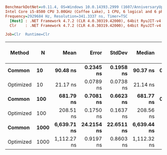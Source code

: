 ``` ini

BenchmarkDotNet=v0.11.4, OS=Windows 10.0.14393.2999 (1607/AnniversaryUpdate/Redstone1)
Intel Core i5-8500 CPU 3.00GHz (Coffee Lake), 1 CPU, 6 logical and 6 physical cores
Frequency=2929684 Hz, Resolution=341.3337 ns, Timer=TSC
  [Host] : .NET Framework 4.7.2 (CLR 4.0.30319.42000), 64bit RyuJIT-v4.7.3416.0
  Clr    : .NET Framework 4.7.2 (CLR 4.0.30319.42000), 64bit RyuJIT-v4.7.3416.0

Job=Clr  Runtime=Clr  

```
|    Method |    N |        Mean |      Error |     StdDev |      Median | Gen 0/1k Op | Gen 1/1k Op | Gen 2/1k Op | Allocated Memory/Op |
|---------- |----- |------------:|-----------:|-----------:|------------:|------------:|------------:|------------:|--------------------:|
|    **Common** |   **10** |    **90.48 ns** |  **0.2345 ns** |  **0.1958 ns** |    **90.37 ns** |      **0.0067** |           **-** |           **-** |                **32 B** |
| Optimized |   10 |    21.17 ns |  0.0789 ns |  0.0738 ns |    21.14 ns |           - |           - |           - |                   - |
|    **Common** |  **100** |   **681.79 ns** |  **0.7081 ns** |  **0.6623 ns** |   **681.77 ns** |      **0.0067** |           **-** |           **-** |                **32 B** |
| Optimized |  100 |   208.51 ns |  0.1750 ns |  0.1637 ns |   208.56 ns |           - |           - |           - |                   - |
|    **Common** | **1000** | **6,639.71 ns** | **24.2154 ns** | **22.6511 ns** | **6,639.44 ns** |           **-** |           **-** |           **-** |                **32 B** |
| Optimized | 1000 | 1,112.27 ns |  0.9197 ns |  0.8603 ns | 1,112.32 ns |           - |           - |           - |                   - |
